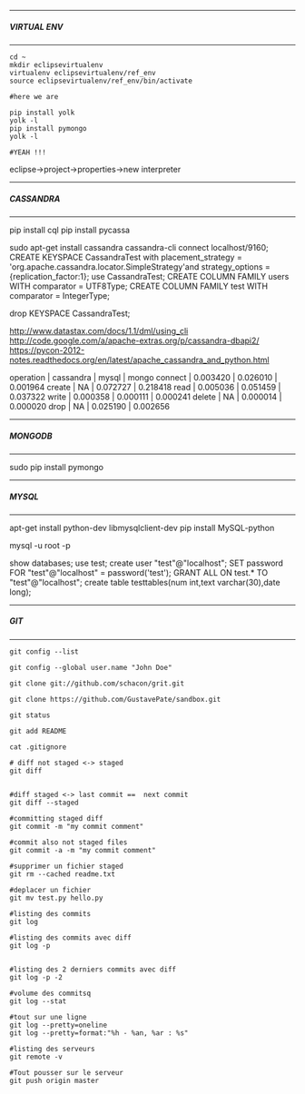 ************************************************************************
#####    VIRTUAL ENV      
************************************************************************
```shell
cd ~
mkdir eclipsevirtualenv
virtualenv eclipsevirtualenv/ref_env
source eclipsevirtualenv/ref_env/bin/activate

#here we are

pip install yolk
yolk -l
pip install pymongo
yolk -l

#YEAH !!!
```


eclipse->project->properties->new interpreter 

************************************************************************
#####     CASSANDRA
************************************************************************
pip install cql
pip install pycassa

 
sudo apt-get install cassandra
cassandra-cli
connect localhost/9160;
CREATE KEYSPACE CassandraTest with placement_strategy = 'org.apache.cassandra.locator.SimpleStrategy'and strategy_options = {replication_factor:1};
use CassandraTest;
CREATE COLUMN FAMILY users	WITH comparator = UTF8Type;
CREATE COLUMN FAMILY test	WITH comparator = IntegerType;

drop KEYSPACE CassandraTest;

http://www.datastax.com/docs/1.1/dml/using_cli
http://code.google.com/a/apache-extras.org/p/cassandra-dbapi2/
https://pycon-2012-notes.readthedocs.org/en/latest/apache_cassandra_and_python.html

operation | cassandra | mysql | mongo
connect | 0.003420 | 0.026010  | 0.001964
create | NA | 0.072727 | 0.218418
read | 0.005036 | 0.051459 | 0.037322
write | 0.000358 | 0.000111 | 0.000241
delete | NA | 0.000014 | 0.000020
drop | NA | 0.025190 | 0.002656


************************************************************************
#####     MONGODB
************************************************************************
sudo pip install pymongo

************************************************************************
#####     MYSQL
************************************************************************
apt-get install python-dev libmysqlclient-dev
pip install MySQL-python

mysql -u root -p

show databases;
use test;
create user "test"@"localhost";
SET password FOR "test"@"localhost" = password('test');
GRANT ALL ON test.* TO "test"@"localhost";
create table testtables(num int,text varchar(30),date long);

************************************************************************
#####     GIT
************************************************************************
```shell
git config --list

git config --global user.name "John Doe"

git clone git://github.com/schacon/grit.git

git clone https://github.com/GustavePate/sandbox.git

git status

git add README

cat .gitignore

# diff not staged <-> staged
git diff


#diff staged <-> last commit ==  next commit
git diff --staged

#committing staged diff
git commit -m "my commit comment"

#commit also not staged files
git commit -a -m "my commit comment"

#supprimer un fichier staged
git rm --cached readme.txt

#deplacer un fichier
git mv test.py hello.py

#listing des commits
git log

#listing des commits avec diff
git log -p


#listing des 2 derniers commits avec diff
git log -p -2

#volume des commitsq
git log --stat

#tout sur une ligne
git log --pretty=oneline
git log --pretty=format:"%h - %an, %ar : %s"

#listing des serveurs
git remote -v

#Tout pousser sur le serveur
git push origin master
```



